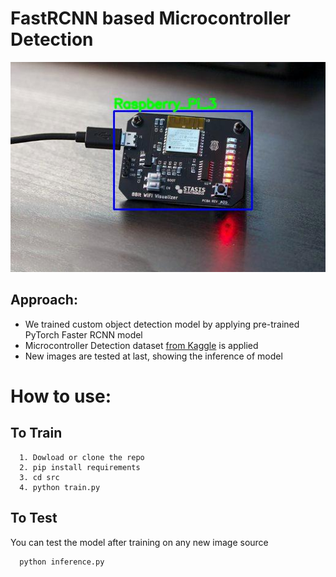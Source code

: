 # FastRCNN based Microcontroller Detection
![](https://github.com/Shahrullo/FastRCNN_based_Microcontroller_Detection/blob/main/test_predictions/4.jpg)

## Approach:
  * We trained custom object detection model by applying pre-trained PyTorch Faster RCNN model
  * Microcontroller Detection dataset [from Kaggle](https://www.kaggle.com/tannergi/microcontroller-detection) is applied 
  * New images are tested at last, showing the inference of model

# How to use:
## To Train
```  
  1. Dowload or clone the repo
  2. pip install requirements
  3. cd src
  4. python train.py
```

## To Test
You can test the model after training on any new image source
```
  python inference.py
```
